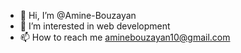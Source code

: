 - 👋 Hi, I’m @Amine-Bouzayan
- 👀 I’m interested in web development
- 📫 How to reach me aminebouzayan10@gmail.com

<!---
Amine-Bouzayan/Amine-Bouzayan is a ✨ special ✨ repository because its `README.md` (this file) appears on your GitHub profile.
You can click the Preview link to take a look at your changes.
--->
